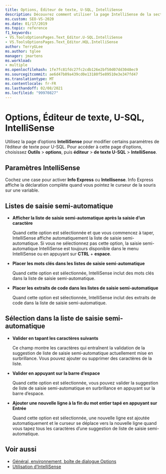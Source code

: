 ```yaml
---
title: Options, Éditeur de texte, U-SQL, IntelliSense
description: Découvrez comment utiliser la page IntelliSense de la section U-SQL pour modifier les paramètres IntelliSense de l’éditeur de texte pour U-SQL.
ms.custom: SEO-VS-2020
ms.date: 01/17/2019
ms.topic: reference
f1_keywords:
- VS.ToolsOptionsPages.Text_Editor.U-SQL.IntelliSense
- VS.ToolsOptionsPages.Text_Editor.HQL.IntelliSense
author: TerryGLee
ms.author: tglee
manager: jmartens
ms.workload:
- multiple
ms.openlocfilehash: 1fe7fc81fdc27fc2cdb126e2bf50d07dd3048ec9
ms.sourcegitcommit: ae6d47b09a439cd0e13180f5e89510e3e347fd47
ms.translationtype: MT
ms.contentlocale: fr-FR
ms.lasthandoff: 02/08/2021
ms.locfileid: "99970827"
---
```

# <a name="options-text-editor-u-sql-intellisense"></a>Options, Éditeur de texte, U-SQL, IntelliSense

Utilisez la page d’options **IntelliSense** pour modifier certains paramètres de l’éditeur de texte pour U-SQL. Pour accéder à cette page d’options, choisissez **Outils**  >  **options**, puis **éditeur**  >  **de texte U-SQL**  >  **IntelliSense**.

## <a name="intellisense-settings"></a>Paramètres IntelliSense

Cochez une case pour activer **Info Express** ou **Intellisense**. Info Express affiche la déclaration complète quand vous pointez le curseur de la souris sur une variable.

## <a name="completion-lists"></a>Listes de saisie semi-automatique

- **Afficher la liste de saisie semi-automatique après la saisie d’un caractère**

   Quand cette option est sélectionnée et que vous commencez à taper, IntelliSense affiche automatiquement la liste de saisie semi-automatique. Si vous ne sélectionnez pas cette option, la saisie semi-automatique IntelliSense est toujours disponible dans le menu IntelliSense ou en appuyant sur **CTRL**  +  **espace**.

- **Placer les mots clés dans les listes de saisie semi-automatique**

   Quand cette option est sélectionnée, IntelliSense inclut des mots clés dans la liste de saisie semi-automatique.

- **Placer les extraits de code dans les listes de saisie semi-automatique**

   Quand cette option est sélectionnée, IntelliSense inclut des extraits de code dans la liste de saisie semi-automatique.

## <a name="selection-in-completion-list"></a>Sélection dans la liste de saisie semi-automatique

- **Valider en tapant les caractères suivants**

   Ce champ montre les caractères qui entraînent la validation de la suggestion de liste de saisie semi-automatique actuellement mise en surbrillance. Vous pouvez ajouter ou supprimer des caractères de la liste.

- **Valider en appuyant sur la barre d’espace**

   Quand cette option est sélectionnée, vous pouvez valider la suggestion de liste de saisie semi-automatique en surbrillance en appuyant sur la barre d’espace.

- **Ajouter une nouvelle ligne à la fin du mot entier tapé en appuyant sur Entrée**

   Quand cette option est sélectionnée, une nouvelle ligne est ajoutée automatiquement et le curseur se déplace vers la nouvelle ligne quand vous tapez tous les caractères d’une suggestion de liste de saisie semi-automatique.

## <a name="see-also"></a>Voir aussi

- [Général, environnement, boîte de dialogue Options](../../ide/reference/general-environment-options-dialog-box.md)
- [Utilisation d’IntelliSense](../../ide/using-intellisense.md)